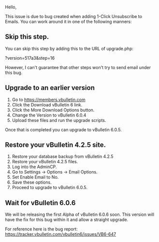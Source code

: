Hello,

This issue is due to bug created when adding 1-Click Unsubscribe to Emails. You can work around it in one of the following manners:

## Skip this step.

You can skip this step by adding this to the URL of upgrade.php:

?version=517a3&step=16

However, I can't guarantee that other steps won't try to send email under this bug.

## Upgrade to an earlier version

1. Go to https://members.vbulletin.com
2. Click the Download vBulletin 6 link.
3. Click the More Download Options button.
4. Change the Version to vBulletin 6.0.4
5. Upload these files and run the upgrade scripts.

Once that is completed you can upgrade to vBulletin 6.0.5.

## Restore your vBulletin 4.2.5 site.

1. Restore your database backup from vBulletin 4.2.5
2. Restore your vBulletin 4.2.5 files.
3. Log into the AdminCP.
4. Go to Settings → Options → Email Options.
5. Set Enable Email to No.
6. Save these options.
7. Proceed to upgrade to vBulletin 6.0.5.

## Wait for vBulletin 6.0.6

We will be releasing the first Alpha of vBulletin 6.0.6 soon. This version will have the fix for this bug within it and allow a straight upgrade.

For reference here is the bug report: https://tracker.vbulletin.com/vbulletin6/issues/VB6-647